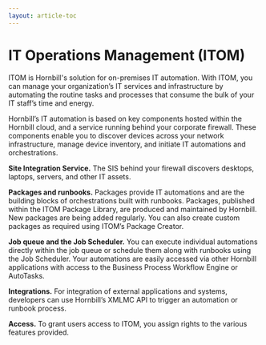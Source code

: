 ```yaml
---
layout: article-toc
---
```

# IT Operations Management (ITOM) 
ITOM is Hornbill's solution for on-premises IT automation. With ITOM, you can manage your organization’s IT services and infrastructure by automating the routine tasks and processes that consume the bulk of your IT staff’s time and energy.

Hornbill’s IT automation is based on key components hosted within the Hornbill cloud, and a service running behind your corporate firewall. These components enable you to discover devices across your network infrastructure, manage device inventory, and initiate IT automations and orchestrations.

**Site Integration Service.** The SIS behind your firewall discovers desktops, laptops, servers, and other IT assets.

**Packages and runbooks.** Packages provide IT automations and are the building blocks of orchestrations built with runbooks. Packages, published within the ITOM Package Library, are produced and maintained by Hornbill. New packages are being added regularly. You can also create custom packages as required using ITOM’s Package Creator.

**Job queue and the Job Scheduler.** You can execute individual automations directly within the job queue or schedule them along with runbooks using the Job Scheduler. Your automations are easily accessed via other Hornbill applications with access to the Business Process Workflow Engine or AutoTasks.

**Integrations.** For integration of external applications and systems, developers can use Hornbill’s XMLMC API to trigger an automation or runbook process.

**Access.** To grant users access to ITOM, you assign rights to the various features provided.